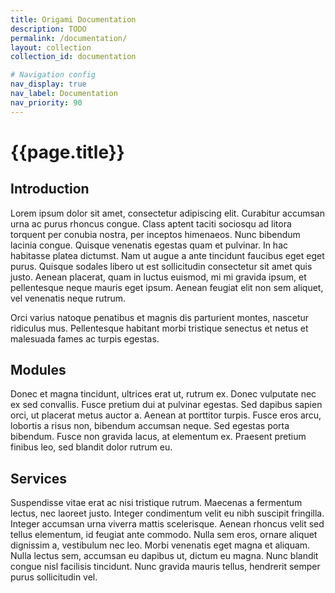 ```yaml
---
title: Origami Documentation
description: TODO
permalink: /documentation/
layout: collection
collection_id: documentation

# Navigation config
nav_display: true
nav_label: Documentation
nav_priority: 90
---
```



# {{page.title}}


## Introduction

Lorem ipsum dolor sit amet, consectetur adipiscing elit. Curabitur accumsan urna ac purus rhoncus congue. Class aptent taciti sociosqu ad litora torquent per conubia nostra, per inceptos himenaeos. Nunc bibendum lacinia congue. Quisque venenatis egestas quam et pulvinar. In hac habitasse platea dictumst. Nam ut augue a ante tincidunt faucibus eget eget purus. Quisque sodales libero ut est sollicitudin consectetur sit amet quis justo. Aenean placerat, quam in luctus euismod, mi mi gravida ipsum, et pellentesque neque mauris eget ipsum. Aenean feugiat elit non sem aliquet, vel venenatis neque rutrum.

<aside> Orci varius natoque penatibus et magnis dis parturient montes, nascetur ridiculus mus. Pellentesque habitant morbi tristique senectus et netus et malesuada fames ac turpis egestas.</aside>


## Modules

Donec et magna tincidunt, ultrices erat ut, rutrum ex. Donec vulputate nec ex sed convallis. Fusce pretium dui at pulvinar egestas. Sed dapibus sapien orci, ut placerat metus auctor a. Aenean at porttitor turpis. Fusce eros arcu, lobortis a risus non, bibendum accumsan neque. Sed egestas porta bibendum. Fusce non gravida lacus, at elementum ex. Praesent pretium finibus leo, sed blandit dolor rutrum eu.


## Services

Suspendisse vitae erat ac nisi tristique rutrum. Maecenas a fermentum lectus, nec laoreet justo. Integer condimentum velit eu nibh suscipit fringilla. Integer accumsan urna viverra mattis scelerisque. Aenean rhoncus velit sed tellus elementum, id feugiat ante commodo. Nulla sem eros, ornare aliquet dignissim a, vestibulum nec leo. Morbi venenatis eget magna et aliquam. Nulla lectus sem, accumsan eu dapibus ut, dictum eu magna. Nunc blandit congue nisl facilisis tincidunt. Nunc gravida mauris tellus, hendrerit semper purus sollicitudin vel.
